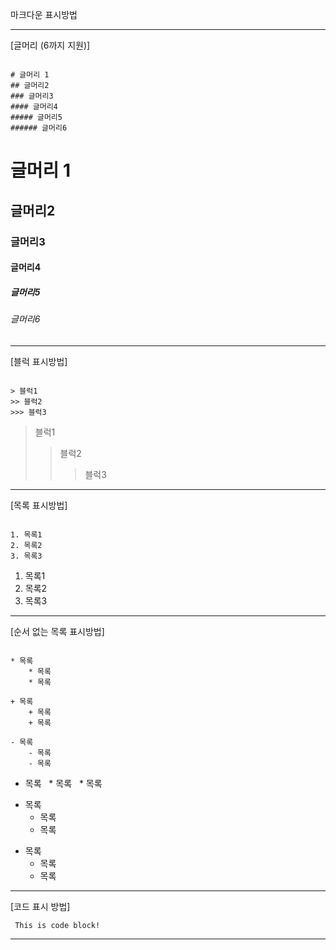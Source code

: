 마크다운 표시방법

***
[글머리 (6까지 지원)]
<pre><code>
# 글머리 1
## 글머리2
### 글머리3
#### 글머리4
##### 글머리5
###### 글머리6
</code></pre>
# 글머리 1
## 글머리2
### 글머리3
#### 글머리4
##### 글머리5
###### 글머리6
***


[블럭 표시방법]
<pre><code>
> 블럭1
>> 블럭2
>>> 블럭3
</code></pre>
> 블럭1
>> 블럭2
>>> 블럭3
***


[목록 표시방법]
<pre><code>
1. 목록1
2. 목록2
3. 목록3
</code></pre>
1. 목록1
2. 목록2
3. 목록3
***


[순서 없는 목록 표시방법]
<pre><code>
* 목록
    * 목록
    * 목록
        
+ 목록
    + 목록
    + 목록
    
- 목록
    - 목록
    - 목록
</code></pre>
* 목록
   * 목록
   * 목록
        
+ 목록
    + 목록
    + 목록
    
- 목록
    - 목록
    - 목록
***


[코드 표시 방법]
<pre><code> This is code block! </code></pre>
***

